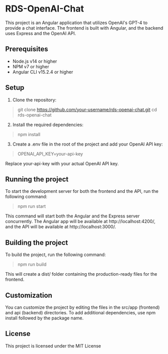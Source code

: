 # RDS-OpenAI-Chat

This project is an Angular application that utilizes OpenAI's GPT-4 to provide a chat interface. The frontend is built with Angular, and the backend uses Express and the OpenAI API.

## Prerequisites

- Node.js v14 or higher
- NPM v7 or higher
- Angular CLI v15.2.4 or higher
    
## Setup

1. Clone the repository:

> git clone https://github.com/your-username/rds-openai-chat.git
> cd rds-openai-chat

2. Install the required dependencies:

> npm install

3. Create a .env file in the root of the project and add your OpenAI API key:    

> OPENAI_API_KEY=your-api-key

Replace your-api-key with your actual OpenAI API key.

## Running the project

To start the development server for both the frontend and the API, run the following command:

> npm run start

This command will start both the Angular and the Express server concurrently. The Angular app will be available at http://localhost:4200/, and the API will be available at http://localhost:3000/.

## Building the project

To build the project, run the following command:

> npm run build

This will create a dist/ folder containing the production-ready files for the frontend.

## Customization

You can customize the project by editing the files in the src/app (frontend) and api (backend) directories. To add additional dependencies, use npm install followed by the package name.

## License

This project is licensed under the MIT License
